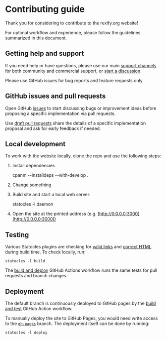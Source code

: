 # Contributing guide

Thank you for considering to contribute to the rexify.org website!

For optimal workflow and experience, please follow the guidelines summarized in this document.

## Getting help and support

If you need help or have questions, please use our main [support channels](https://www.rexify.org/support/index.html) for both community and commercial support, or [start a discussion](https://github.com/RexOps/rexify-website/discussions).

Please use GitHub issues for bug reports and feature requests only.

## GitHub issues and pull requests

Open GitHub [issues](https://github.com/RexOps/rexify-website/issues) to start discussing bugs or improvement ideas before proposing a specific implementation via pull requests.

Use [draft pull requests](https://docs.github.com/en/github/collaborating-with-issues-and-pull-requests/about-pull-requests#draft-pull-requests) share the details of a specific implementation proposal and ask for early feedback if needed.

## Local development

To work with the website locally, clone the repo and use the following steps:

1. Install dependencies

    cpanm --installdeps --with-develop .

1. Change something
1. Build site and start a local web server:

    statocles -l daemon

1. Open the site at the printed address (e.g. [http://0.0.0.0:3000](http://0.0.0.0:3000))

## Testing

Various Statocles plugins are checking for [valid links](https://metacpan.org/pod/Statocles::Plugin::LinkCheck) and [correct HTML](https://metacpan.org/pod/Statocles::Plugin::HTMLLint) during build time. To check locally, run:

    statocles -l build

The [build and deploy](https://github.com/RexOps/rexify-website/blob/master/.github/workflows/build_and_deploy.yml) GitHub Actions workflow runs the same tests for pull requests and branch changes.

## Deployment

The default branch is continuously deployed to GitHub pages by the [build and test](https://github.com/RexOps/rexify-website/actions/workflows/build_and_deploy.yml) GitHub Action workflow.

To manually deploy the site to GitHub Pages, you would need write access to the [`gh-pages`](https://github.com/RexOps/rexify-website/tree/gh-pages) branch. The deployment itself can be done by running:

    statocles -l deploy

